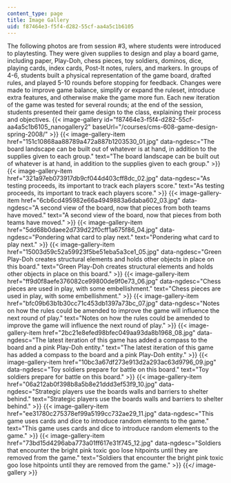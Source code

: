```yaml
---
content_type: page
title: Image Gallery
uid: f87464e3-f5f4-d282-55cf-aa4a5c1b6105
---
```


The following photos are from session #3, where students were introduced to playtesting. They were given supplies to design and play a board game, including paper, Play-Doh, chess pieces, toy soldiers, dominos, dice, playing cards, index cards, Post-It notes, rulers, and markers. In groups of 4-6, students built a physical representation of the game board, drafted rules, and played 5-10 rounds before stopping for feedback. Changes were made to improve game balance, simplify or expand the ruleset, introduce extra features, and otherwise make the game more fun. Each new iteration of the game was tested for several rounds; at the end of the session, students presented their game design to the class, explaining their process and objectives.
{{< image-gallery id="f87464e3-f5f4-d282-55cf-aa4a5c1b6105_nanogallery2" baseUrl="/courses/cms-608-game-design-spring-2008/" >}}
{{< image-gallery-item href="151c10868aa88789a472a887b1203530_01.jpg" data-ngdesc="The board landscape can be built out of whatever is at hand, in addition to the supplies given to each group." text="The board landscape can be built out of whatever is at hand, in addition to the supplies given to each group." >}}
{{< image-gallery-item href="321a97eb073917db9cf044d403cff8dc_02.jpg" data-ngdesc="As testing proceeds, its important to track each players score." text="As testing proceeds, its important to track each players score." >}}
{{< image-gallery-item href="6cb6cd495982e66a4949883a6daba602_03.jpg" data-ngdesc="A second view of the board, now that pieces from both teams have moved." text="A second view of the board, now that pieces from both teams have moved." >}}
{{< image-gallery-item href="5dd68b0daee2d739d22f0cff1a675f86_04.jpg" data-ngdesc="Pondering what card to play next." text="Pondering what card to play next." >}}
{{< image-gallery-item href="15003d59c52a59923f5be51eba5a3ce1_05.jpg" data-ngdesc="Green Play-Doh creates structural elements and holds other objects in place on this board." text="Green Play-Doh creates structural elements and holds other objects in place on this board." >}}
{{< image-gallery-item href="ff9d0f8aefe376082ce99800de9f0e73_06.jpg" data-ngdesc="Chess pieces are used in play, with some embellishment." text="Chess pieces are used in play, with some embellishment." >}}
{{< image-gallery-item href="bfc09b63b1b30cc71c453db1397a73bc_07.jpg" data-ngdesc="Notes on how the rules could be amended to improve the game will influence the next round of play." text="Notes on how the rules could be amended to improve the game will influence the next round of play." >}}
{{< image-gallery-item href="2bc21e8efed98bfec049aa93da8b1968_08.jpg" data-ngdesc="The latest iteration of this game has added a compass to the board and a pink Play-Doh entity." text="The latest iteration of this game has added a compass to the board and a pink Play-Doh entity." >}}
{{< image-gallery-item href="10bc3a67df273e913d2a293ac63d9796_09.jpg" data-ngdesc="Toy soldiers prepare for battle on this board." text="Toy soldiers prepare for battle on this board." >}}
{{< image-gallery-item href="06a212ab0f398b8a5b8e21ddd3ef53f9_10.jpg" data-ngdesc="Strategic players use the boards walls and barriers to shelter behind." text="Strategic players use the boards walls and barriers to shelter behind." >}}
{{< image-gallery-item href="ee31780c275378ef99a5199cc732ae29_11.jpg" data-ngdesc="This game uses cards and dice to introduce random elements to the game." text="This game uses cards and dice to introduce random elements to the game." >}}
{{< image-gallery-item href="73bd15d4296aba773a01ff617e31f745_12.jpg" data-ngdesc="Soldiers that encounter the bright pink toxic goo lose hitpoints until they are removed from the game." text="Soldiers that encounter the bright pink toxic goo lose hitpoints until they are removed from the game." >}}
{{</ image-gallery >}}